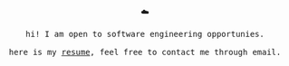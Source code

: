 <p align="center">
  ☁️
  <br><br>
  <samp>
    hi! I am
    open to software engineering opportunies.
     <br><br>
    here is my <a href="https://drive.google.com/file/d/1GHvKAjBNhCWSLtFxfU9Iu-tZZVabvdPr/view?usp=sharing">resume</a>, feel free to contact me through email.
  </samp>
</p>

<!--
**ZhiYingSun/ZhiYingSun** is a ✨ _special_ ✨ repository because its `README.md` (this file) appears on your GitHub profile.

Here are some ideas to get you started:

- 🔭 I’m currently working on ...
- 🌱 I’m currently learning ...
- 👯 I’m looking to collaborate on ...
- 🤔 I’m looking for help with ...
- 💬 Ask me about ...
- 📫 How to reach me: ...
- 😄 Pronouns: ...
- ⚡ Fun fact: ...
-->

